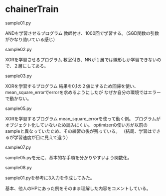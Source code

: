 # chainerTrain

sample01.py

ANDを学習させるプログラム
教師付き、1000回で学習する。（SGD関数の引数がかなり効いている感じ）

sample02.py

XORを学習させるプログラム
教室付き、NNが１層では線形しか学習できないので、２層にしてある。

sample03.py

XORを学習するプログラム
結果を0,1の２値にするため回帰を使い、mean_square_errorでerrorを求めるようにしたが
なぜか自分の環境ではエラーで動かない。

sample05.py

XORを学習するプログラム
mean_square_errorを使って動く例。
プログラムがオブジェクト化していないため読みにくい。
optimizerの使い方が以前のsampleと異なっていたため、その練習の後が残っている。
（結局、学習はできるが学習速度が目に見えて違う）

sample07.py

sample05.pyを元に、基本的な手順を分かりやすいよう関数化。

sample08.py

sample01.pyを参考に3入力を作成してみた。


基本、他人のHPにあった例をそのまま理解した内容をコメントしている。

